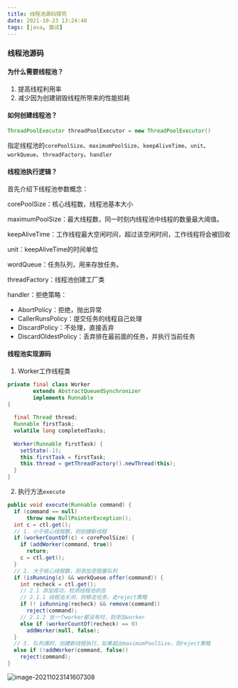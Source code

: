 ```yaml
---
title: 线程池源码探究
date: 2021-10-23 13:24:48
tags: [java, 面试]
---
```


### 线程池源码

#### 为什么需要线程池？

1. 提高线程利用率
2. 减少因为创建销毁线程所带来的性能损耗

#### 如何创建线程池？

```java
ThreadPoolExecutor threadPoolExecutor = new ThreadPoolExecutor()
```

指定线程池的`corePoolSize`、`maximumPoolSize`、`keepAliveTime`、`unit`、`workQueue`、`threadFactory`、`handler`

#### 线程池执行逻辑？

首先介绍下线程池参数概念：

corePoolSize：核心线程数，线程池基本大小

maximumPoolSize：最大线程数，同一时刻内线程池中线程的数量最大阈值。

keepAliveTime：工作线程最大空闲时间，超过该空闲时间，工作线程将会被回收

unit：keepAliveTime的时间单位

wordQueue：任务队列，用来存放任务。

threadFactory：线程池创建工厂类

handler：拒绝策略：

- AbortPolicy：拒绝，抛出异常
- CallerRunsPolicy：提交任务的线程自己处理
- DiscardPolicy：不处理，直接丢弃
- DiscardOldestPolicy：丢弃排在最前面的任务，并执行当前任务

#### 线程池实现源码

1. Worker工作线程类

```java
private final class Worker
        extends AbstractQueuedSynchronizer
        implements Runnable
{
  
  final Thread thread;
  Runnable firstTask;
  volatile long completedTasks;
  
  Worker(Runnable firstTask) {
    setState(-1); 
    this.firstTask = firstTask;
    this.thread = getThreadFactory().newThread(this);
  }
}
```

2. 执行方法`execute`

```java
public void execute(Runnable command) {
  if (command == null)
      throw new NullPointerException();
  int c = ctl.get();
  // 1. 小于核心线程数，则创建新线程
  if (workerCountOf(c) < corePoolSize) {
    if (addWorker(command, true))
      return;
    c = ctl.get();
  }
  // 2. 大于核心线程数，则添加至阻塞队列
  if (isRunning(c) && workQueue.offer(command)) {
    int recheck = ctl.get();
    // 2.1 添加成功，检测线程池状态
    // 2.1.1 线程池关闭，则移走任务，走reject策略
    if (! isRunning(recheck) && remove(command))
      reject(command);
    // 2.1.2 当一个worker都没有时，则添加worker
    else if (workerCountOf(recheck) == 0)
      addWorker(null, false);
  }
  // 3. 队列满时，创建新线程执行，如果超出maximumPoolSize，则reject策略
  else if (!addWorker(command, false))
    reject(command); 
}
```

![image-20211023141607308](https://tva1.sinaimg.cn/large/008i3skNgy1gvp7x6wdp4j61qi0s8whx02.jpg)



